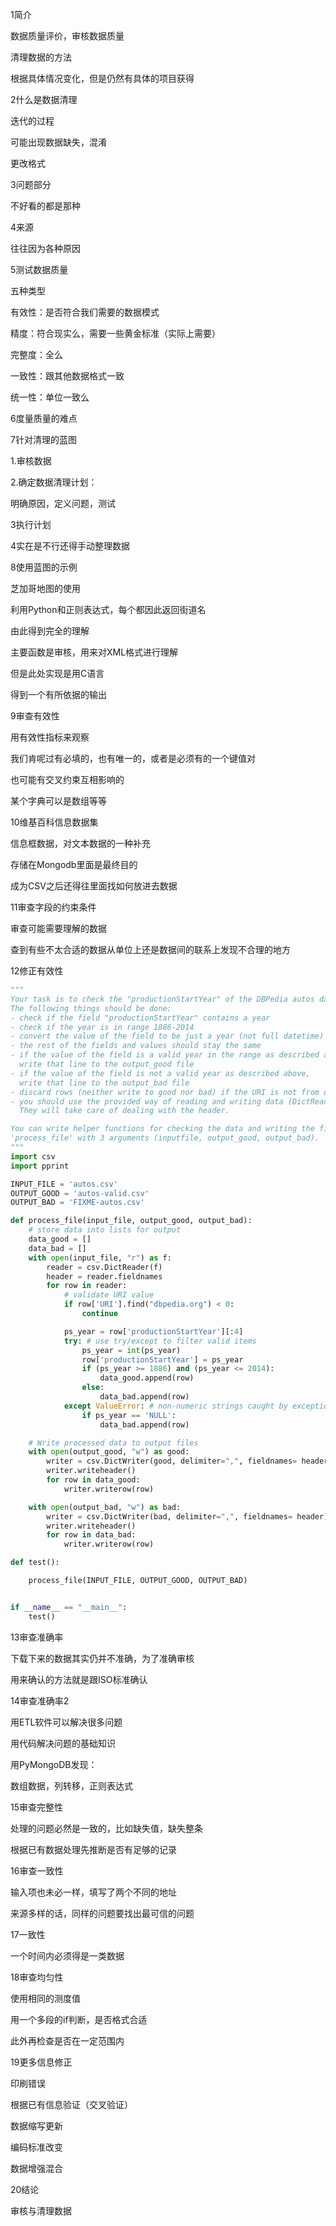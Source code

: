 1简介

数据质量评价，审核数据质量

清理数据的方法

根据具体情况变化，但是仍然有具体的项目获得

2什么是数据清理

迭代的过程

可能出现数据缺失，混淆

更改格式

3问题部分

不好看的都是那种

4来源

往往因为各种原因

5测试数据质量

五种类型

有效性：是否符合我们需要的数据模式

精度：符合现实么，需要一些黄金标准（实际上需要）

完整度：全么

一致性：跟其他数据格式一致

统一性：单位一致么

6度量质量的难点

7针对清理的蓝图

1.审核数据

2.确定数据清理计划：

明确原因，定义问题，测试

3执行计划

4实在是不行还得手动整理数据

8使用蓝图的示例

芝加哥地图的使用

利用Python和正则表达式，每个都因此返回街道名

由此得到完全的理解

主要函数是审核，用来对XML格式进行理解

但是此处实现是用C语言

得到一个有所依据的输出

9审查有效性

用有效性指标来观察

我们肯呢过有必填的，也有唯一的，或者是必须有的一个键值对

也可能有交叉约束互相影响的

某个字典可以是数组等等

10维基百科信息数据集

信息框数据，对文本数据的一种补充

存储在Mongodb里面是最终目的

成为CSV之后还得往里面找如何放进去数据

11审查字段的约束条件

审查可能需要理解的数据

查到有些不太合适的数据从单位上还是数据间的联系上发现不合理的地方

12修正有效性

```python
"""
Your task is to check the "productionStartYear" of the DBPedia autos datafile for valid values.
The following things should be done:
- check if the field "productionStartYear" contains a year
- check if the year is in range 1886-2014
- convert the value of the field to be just a year (not full datetime)
- the rest of the fields and values should stay the same
- if the value of the field is a valid year in the range as described above,
  write that line to the output_good file
- if the value of the field is not a valid year as described above, 
  write that line to the output_bad file
- discard rows (neither write to good nor bad) if the URI is not from dbpedia.org
- you should use the provided way of reading and writing data (DictReader and DictWriter)
  They will take care of dealing with the header.

You can write helper functions for checking the data and writing the files, but we will call only the 
'process_file' with 3 arguments (inputfile, output_good, output_bad).
"""
import csv
import pprint

INPUT_FILE = 'autos.csv'
OUTPUT_GOOD = 'autos-valid.csv'
OUTPUT_BAD = 'FIXME-autos.csv'

def process_file(input_file, output_good, output_bad):
    # store data into lists for output
    data_good = []
    data_bad = []
    with open(input_file, "r") as f:
        reader = csv.DictReader(f)
        header = reader.fieldnames
        for row in reader:
            # validate URI value
            if row['URI'].find("dbpedia.org") < 0:
                continue

            ps_year = row['productionStartYear'][:4]
            try: # use try/except to filter valid items
                ps_year = int(ps_year)
                row['productionStartYear'] = ps_year
                if (ps_year >= 1886) and (ps_year <= 2014):
                    data_good.append(row)
                else:
                    data_bad.append(row)
            except ValueError: # non-numeric strings caught by exception
                if ps_year == 'NULL':
                    data_bad.append(row)

    # Write processed data to output files
    with open(output_good, "w") as good:
        writer = csv.DictWriter(good, delimiter=",", fieldnames= header)
        writer.writeheader()
        for row in data_good:
            writer.writerow(row)

    with open(output_bad, "w") as bad:
        writer = csv.DictWriter(bad, delimiter=",", fieldnames= header)
        writer.writeheader()
        for row in data_bad:
            writer.writerow(row)

def test():

    process_file(INPUT_FILE, OUTPUT_GOOD, OUTPUT_BAD)


if __name__ == "__main__":
    test()
```

13审查准确率

下载下来的数据其实仍并不准确，为了准确审核

用来确认的方法就是跟ISO标准确认

14审查准确率2

用ETL软件可以解决很多问题

用代码解决问题的基础知识

用PyMongoDB发现：

数组数据，列转移，正则表达式

15审查完整性

处理的问题必然是一致的，比如缺失值，缺失整条

根据已有数据处理先推断是否有足够的记录

16审查一致性

输入项也未必一样，填写了两个不同的地址

来源多样的话，同样的问题要找出最可信的问题

17一致性

一个时间内必须得是一类数据

18审查均匀性

使用相同的测度值

用一个多段的if判断，是否格式合适

此外再检查是否在一定范围内

19更多信息修正

印刷错误

根据已有信息验证（交叉验证）

数据缩写更新

编码标准改变

数据增强混合

20结论

审核与清理数据



